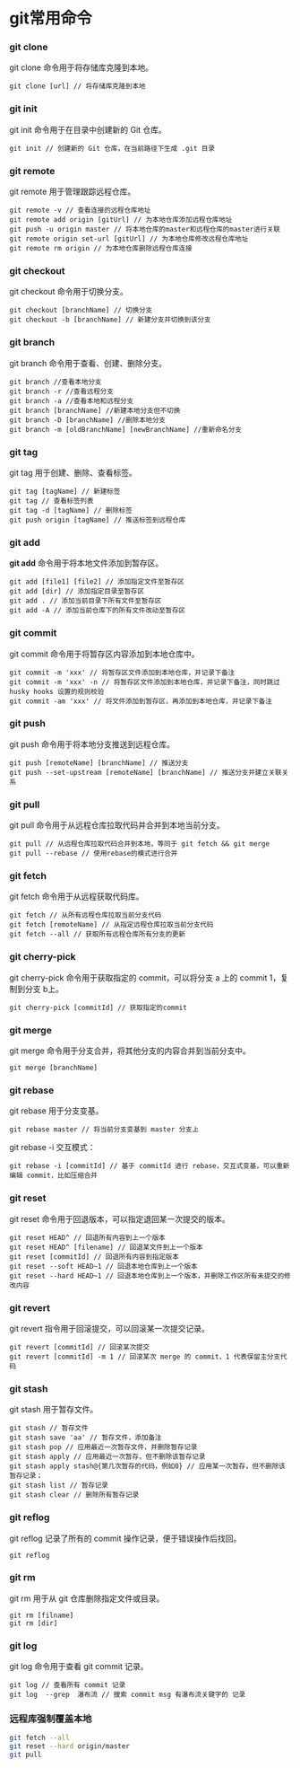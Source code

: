# git常用命令

### git clone

git clone 命令用于将存储库克隆到本地。

```shell
git clone [url] // 将存储库克隆到本地
```

### git init

git init 命令用于在目录中创建新的 Git 仓库。

```shell
git init // 创建新的 Git 仓库，在当前路径下生成 .git 目录
```

### git remote

git remote 用于管理跟踪远程仓库。

```shell
git remote -v // 查看连接的远程仓库地址
git remote add origin [gitUrl] // 为本地仓库添加远程仓库地址
git push -u origin master // 将本地仓库的master和远程仓库的master进行关联
git remote origin set-url [gitUrl] // 为本地仓库修改远程仓库地址
git remote rm origin // 为本地仓库删除远程仓库连接
```

### git checkout

git checkout 命令用于切换分支。

```shell
git checkout [branchName] // 切换分支
git checkout -b [branchName] // 新建分支并切换到该分支
```

### git branch

git branch 命令用于查看、创建、删除分支。

```shell
git branch //查看本地分支
git branch -r //查看远程分支
git branch -a //查看本地和远程分支
git branch [branchName] //新建本地分支但不切换
git branch -D [branchName] //删除本地分支
git branch -m [oldBranchName] [newBranchName] //重新命名分支
```

### git tag

git tag 用于创建、删除、查看标签。

```shell
git tag [tagName] // 新建标签
git tag // 查看标签列表
git tag -d [tagName] // 删除标签
git push origin [tagName] // 推送标签到远程仓库
```

### git add

**git add** 命令用于将本地文件添加到暂存区。

```shell
git add [file1] [file2] // 添加指定文件至暂存区
git add [dir] // 添加指定目录至暂存区
git add . // 添加当前目录下所有文件至暂存区
git add -A // 添加当前仓库下的所有文件改动至暂存区
```

### git commit

git commit 命令用于将暂存区内容添加到本地仓库中。

```shell
git commit -m 'xxx' // 将暂存区文件添加到本地仓库，并记录下备注
git commit -m 'xxx' -n // 将暂存区文件添加到本地仓库，并记录下备注，同时跳过 husky hooks 设置的规则校验
git commit -am 'xxx' // 将文件添加到暂存区，再添加到本地仓库，并记录下备注
```

### git push

git push 命令用于将本地分支推送到远程仓库。

```shell
git push [remoteName] [branchName] // 推送分支
git push --set-upstream [remoteName] [branchName] // 推送分支并建立关联关系
```

### git pull

git pull 命令用于从远程仓库拉取代码并合并到本地当前分支。

```shell
git pull // 从远程仓库拉取代码合并到本地，等同于 git fetch && git merge
git pull --rebase // 使用rebase的模式进行合并
```

### git fetch

git fetch 命令用于从远程获取代码库。

```shell
git fetch // 从所有远程仓库拉取当前分支代码
git fetch [remoteName] // 从指定远程仓库拉取当前分支代码
git fetch --all // 获取所有远程仓库所有分支的更新
```

### git cherry-pick

git cherry-pick 命令用于获取指定的 commit，可以将分支 a 上的 commit 1，复制到分支 b上。

```shell
git cherry-pick [commitId] // 获取指定的commit
```

### git merge

git merge 命令用于分支合并，将其他分支的内容合并到当前分支中。

```shell
git merge [branchName]
```

### git rebase

git rebase 用于分支变基。

```shell
git rebase master // 将当前分支变基到 master 分支上
```

git rebase -i 交互模式：

```shell
git rebase -i [commitId] // 基于 commitId 进行 rebase，交互式变基，可以重新编辑 commit，比如压缩合并
```

### git reset

git reset 命令用于回退版本，可以指定退回某一次提交的版本。

```shell
git reset HEAD^ // 回退所有内容到上一个版本
git reset HEAD^ [filename] // 回退某文件到上一个版本
git reset [commitId] // 回退所有内容到指定版本
git reset --soft HEAD~1 // 回退本地仓库到上一个版本
git reset --hard HEAD~1 // 回退本地仓库到上一个版本，并删除工作区所有未提交的修改内容
```

### git revert

git revert 指令用于回滚提交，可以回滚某一次提交记录。

```shell
git revert [commitId] // 回滚某次提交
git revert [commitId] -m 1 // 回滚某次 merge 的 commit，1 代表保留主分支代码
```

### git stash

git stash 用于暂存文件。

```shell
git stash // 暂存文件
git stash save 'aa' // 暂存文件，添加备注
git stash pop // 应用最近一次暂存文件，并删除暂存记录
git stash apply // 应用最近一次暂存，但不删除该暂存记录
git stash apply stash@{第几次暂存的代码，例如0} // 应用某一次暂存，但不删除该暂存记录；
git stash list // 暂存记录
git stash clear // 删除所有暂存记录
```

### git reflog

git reflog 记录了所有的 commit 操作记录，便于错误操作后找回。

```shell
git reflog
```

### git rm

git rm 用于从 git 仓库删除指定文件或目录。

```shell
git rm [filname]
git rm [dir]
```

### git log

git log 命令用于查看 git commit 记录。

```shell
git log // 查看所有 commit 记录
git log  --grep  瀑布流 // 搜索 commit msg 有瀑布流关键字的 记录
```

### 远程库强制覆盖本地

```BASH
git fetch --all
git reset --hard origin/master
git pull
```

